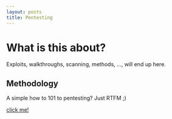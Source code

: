 ```yaml
---
layout: posts
title: Pentesting
---
```


# What is this about?
Exploits, walkthroughs, scanning, methods, ..., will end up here.


## Methodology
A simple how to 101 to pentesting? Just RTFM ;)

[click me!](./Methodology/)
